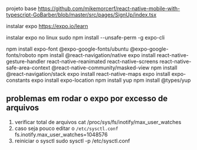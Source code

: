 projeto base
https://github.com/mikemorcerf/react-native-mobile-with-typescript-GoBarber/blob/master/src/pages/SignUp/index.tsx

instalar expo
https://expo.io/learn

instalar expo no linux
sudo npm install --unsafe-perm -g expo-cli

npm install expo-font @expo-google-fonts/ubuntu @expo-google-fonts/roboto
npm install @react-navigation/native
expo install react-native-gesture-handler react-native-reanimated react-native-screens react-native-safe-area-context @react-native-community/masked-view
npm install @react-navigation/stack
expo install react-native-maps
expo install expo-constants
expo install expo-location
npm install yup
npm install @types/yup

## problemas em rodar o expo por excesso de arquivos

1. verificar total de arquivos
cat /proc/sys/fs/inotify/max_user_watches
2. caso seja pouco editar o `/etc/sysctl.conf`
fs.inotify.max_user_watches=1048576
3. reiniciar o sysctl
sudo sysctl -p /etc/sysctl.conf
